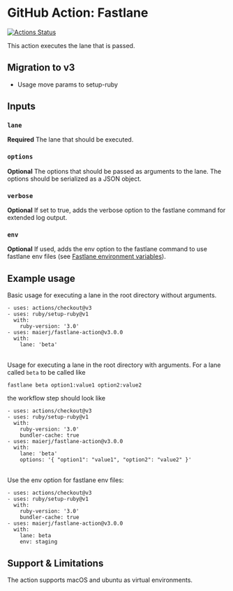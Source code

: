# GitHub Action: Fastlane

[![Actions Status](https://github.com/maierj/fastlane-action-test/workflows/Fastlane%20action%20test/badge.svg)](https://github.com/maierj/fastlane-action-test/actions)

This action executes the lane that is passed.

## Migration to v3
* Usage move params to setup-ruby

## Inputs

### `lane`

**Required** The lane that should be executed.

### `options`

**Optional** The options that should be passed as arguments to the lane. The options should be serialized as a JSON object.

### `verbose`

**Optional** If set to true, adds the verbose option to the fastlane command for extended log output.

### `env`

**Optional** If used, adds the env option to the fastlane command to use fastlane env files (see [Fastlane environment variables](https://docs.fastlane.tools/advanced/other/)).

## Example usage

Basic usage for executing a lane in the root directory without arguments.

```
- uses: actions/checkout@v3
- uses: ruby/setup-ruby@v1
  with:
    ruby-version: '3.0'
- uses: maierj/fastlane-action@v3.0.0
  with:
    lane: 'beta'
```
\
Usage for executing a lane in the root directory with arguments.
For a lane called `beta` to be called like
```
fastlane beta option1:value1 option2:value2
```
the workflow step should look like
```
- uses: actions/checkout@v3
- uses: ruby/setup-ruby@v1
  with:
    ruby-version: '3.0'
    bundler-cache: true
- uses: maierj/fastlane-action@v3.0.0
  with:
    lane: 'beta'
    options: '{ "option1": "value1", "option2": "value2" }'
```
\
Use the env option for fastlane env files:

```
- uses: actions/checkout@v3
- uses: ruby/setup-ruby@v1
  with:
    ruby-version: '3.0'
    bundler-cache: true
- uses: maierj/fastlane-action@v3.0.0
  with:
    lane: beta
    env: staging
```
## Support & Limitations

The action supports macOS and ubuntu as virtual environments.
